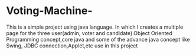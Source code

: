 # Voting-Machine-
This is a simple project using java language. In which I creates a multiple page for the three user(admin, voter and candidate).Object Oriented Programming concept,core java and some of the advance java concept like Swing, JDBC connection,Applet,etc use in this project
